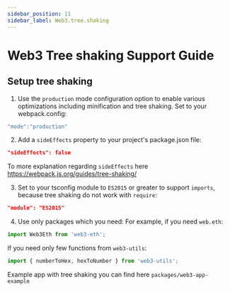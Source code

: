 ```yaml
---
sidebar_position: 11
sidebar_label: Web3.tree.shaking
---
```


# Web3 Tree shaking Support Guide

## Setup tree shaking

1. Use the `production` mode configuration option to enable various optimizations including minification and tree shaking. Set to your webpack.config:

```js
"mode":"production"
```

2. Add a `sideEffects` property to your project's package.json file:

```json
"sideEffects": false
```

To more explanation regarding `sideEffects` here https://webpack.js.org/guides/tree-shaking/

3. Set to your tsconfig module to `ES2015` or greater to support `imports`, because tree shaking do not work with `require`:

```json
"module": "ES2015"
```

4. Use only packages which you need:
   For example, if you need `web.eth`:

```ts
import Web3Eth from 'web3-eth';
```

If you need only few functions from `web3-utils`:

```ts
import { numberToHex, hexToNumber } from 'web3-utils';
```

Example app with tree shaking you can find here `packages/web3-app-example`
